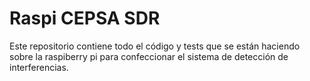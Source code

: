 # Raspi CEPSA SDR
Este repositorio contiene todo el código y tests que se están haciendo sobre la raspiberry pi para confeccionar el sistema de detección de interferencias.